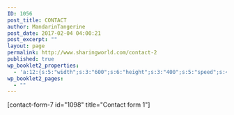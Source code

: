 ```yaml
---
ID: 1056
post_title: CONTACT
author: MandarinTangerine
post_date: 2017-02-04 04:00:21
post_excerpt: ""
layout: page
permalink: http://www.sharingworld.com/contact-2
published: true
wp_booklet2_properties:
  - 'a:12:{s:5:"width";s:3:"600";s:6:"height";s:3:"400";s:5:"speed";s:4:"1000";s:5:"delay";s:4:"5000";s:9:"direction";s:3:"LTR";s:14:"arrows_enabled";b:0;s:20:"page_numbers_enabled";b:1;s:14:"cover_behavior";s:4:"open";s:7:"padding";s:2:"10";s:18:"thumbnails_enabled";b:0;s:13:"popup_enabled";s:0:"";s:5:"theme";s:7:"default";}'
wp_booklet2_pages:
  - ""
---
```

[contact-form-7 id="1098" title="Contact form 1"]